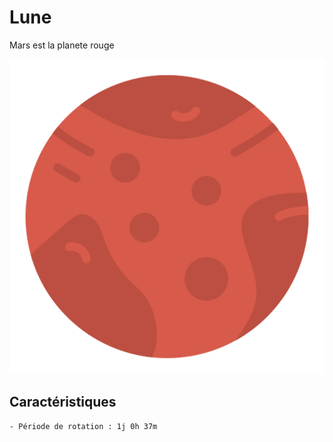 # Lune

Mars est la planete rouge

![Icone de lune](mars.png)



## Caractéristiques

    - Période de rotation : 1j 0h 37m

